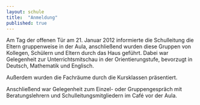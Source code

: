 ```yaml
---
layout: schule
title:  "Anmeldung"
published: true
---
```



Am Tag der offenen Tür am 21. Januar 2012 informierte die Schulleitung die Eltern gruppenweise in der Aula, anschließend wurden diese Gruppen von Kollegen, Schülern und Eltern durch das Haus geführt. Dabei war Gelegenheit zur Unterrichtsmitschau in der Orientierungstufe, bevorzugt in Deutsch, Mathematik und Englisch.

Außerdem wurden die Fachräume durch die Kursklassen präsentiert.

Anschließend war Gelegenheit zum Einzel- oder Gruppengespräch mit Beratungslehrern und Schulleitungsmitgliedern im Café vor der Aula.


